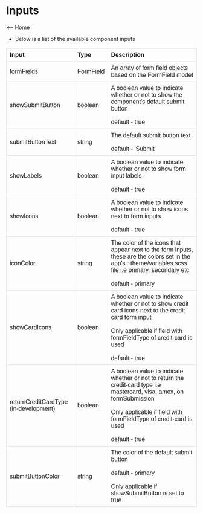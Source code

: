 # Inputs

[<-- Home](https://github.com/ronald-hove/ion-custom-form-builder)

- Below is a list of the available component inputs 

<style>
table {
  font-family: arial, sans-serif;
  border-collapse: collapse;
  width: 100%;
}

td, th {
  border: 1px solid #dddddd;
  text-align: left;
  padding: 8px;
}
</style>

<table>
  <tr>
    <th>Input</th>
    <th>Type</th>
    <th>Description</th>
  </tr>
  <tr>
    <td>formFields</td>
    <td>FormField</td>
    <td>An array of form field objects based on the FormField model
    </td>
  </tr>
  <tr>
    <td>showSubmitButton</td>
    <td>boolean</td>
    <td>
      A boolean value to indicate whether or not to show the component's default submit button
      <br><br>
      default - true
    </td>
  </tr>
  <tr>
    <td>submitButtonText</td>
    <td>string</td>
    <td>
      The default submit button text
      <br><br>
      default - 'Submit'
    </td>
  </tr>
  <tr>
    <td>showLabels</td>
    <td>boolean</td>
    <td>
      A boolean value to indicate whether or not to show form input labels
      <br><br>
      default - true
    </td>
  </tr>
  <tr>
    <td>showIcons</td>
    <td>boolean</td>
    <td>
      A boolean value to indicate whether or not to show icons next to form inputs
      <br><br>
      default - true
    </td>
  </tr>
  <tr>
    <td>iconColor</td>
    <td>string</td>
    <td>
      The color of the icons that appear next to the form inputs, these are the colors set in the app's ~theme/variables.scss file i.e primary. secondary etc
      <br><br>
      default - primary
    </td>
  </tr>
  <tr>
    <td>showCardIcons</td>
    <td>boolean</td>
    <td>
      A boolean value to indicate whether or not to show credit card icons next to the credit card form input
      <br><br>
      Only applicable if field with formFieldType of  credit-card is used
      <br><br>
      default - true
    </td>
  </tr>
  <tr>
    <td>returnCreditCardType (in-development)</td>
    <td>boolean</td>
    <td>
      A boolean value to indicate whether or not to return the credit-card type i.e mastercard, visa, amex, on formSubmission
      <br><br>
      Only applicable if field with formFieldType of  credit-card is used
      <br><br>
      default - true
    </td>
  </tr>
  <tr>
    <td>submitButtonColor</td>
    <td>string</td>
    <td>
      The color of the default submit button
      <br><br>
      default - primary    
      <br><br>
      Only applicable if showSubmitButton is set to true
    </td>
  </tr>
</table>
